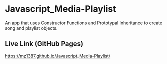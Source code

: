 # Javascript_Media-Playlist

An app that uses Constructor Functions and Prototypal Inheritance to create song and playlist objects.

## Live Link (GitHub Pages)
https://mz1387.github.io/Javascript_Media-Playlist/
